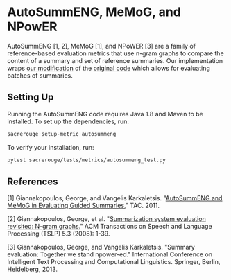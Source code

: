 # AutoSummENG, MeMoG, and NPowER
AutoSummENG [1, 2], MeMoG [1], and NPoWER [3] are a family of reference-based evaluation metrics that use n-gram graphs to compare the content of a summary and set of reference summaries.
Our implementation wraps [our modification](https://github.com/danieldeutsch/AutoSummENG) of the [original code](https://github.com/ggianna/SummaryEvaluation) which allows for evaluating batches of summaries. 

## Setting Up
Running the AutoSummENG code requires Java 1.8 and Maven to be installed.
To set up the dependencies, run:
```bash
sacrerouge setup-metric autosummeng
```

To verify your installation, run:
```bash
pytest sacrerouge/tests/metrics/autosummeng_test.py
```

## References
[1] Giannakopoulos, George, and Vangelis Karkaletsis. "[AutoSummENG and MeMoG in Evaluating Guided Summaries.](https://tac.nist.gov/publications/2011/participant.papers/DemokritosGR.proceedings.pdf)" TAC. 2011.

[2] Giannakopoulos, George, et al. "[Summarization system evaluation revisited: N-gram graphs.](https://dl.acm.org/doi/pdf/10.1145/1410358.1410359)" ACM Transactions on Speech and Language Processing (TSLP) 5.3 (2008): 1-39.

[3] Giannakopoulos, George, and Vangelis Karkaletsis. "Summary evaluation: Together we stand npower-ed." International Conference on Intelligent Text Processing and Computational Linguistics. Springer, Berlin, Heidelberg, 2013.